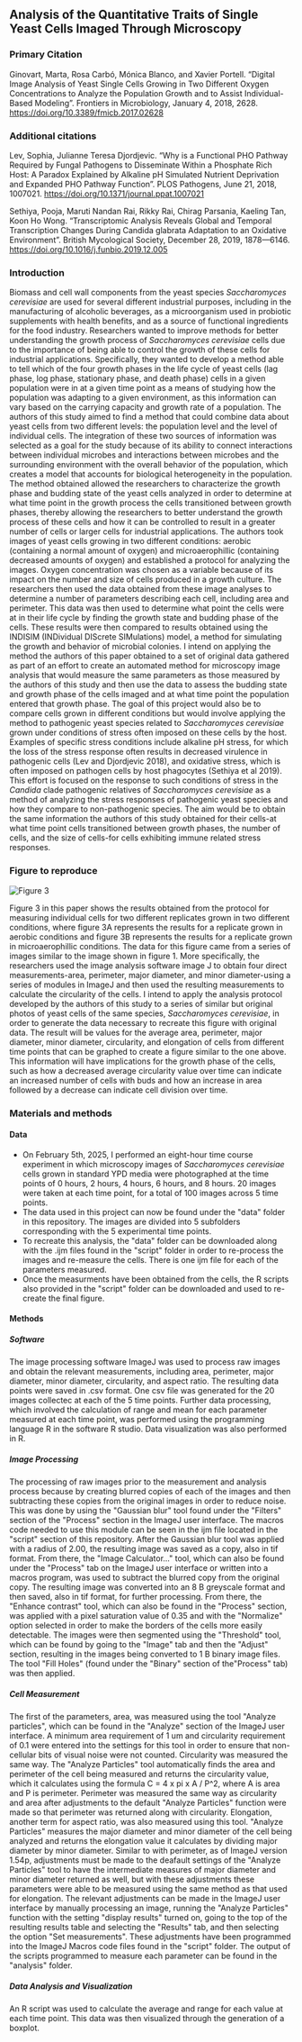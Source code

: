 ## Analysis of the Quantitative Traits of Single Yeast Cells Imaged Through Microscopy 

### Primary Citation 

Ginovart, Marta, Rosa Carbó, Mónica Blanco, and Xavier Portell. “Digital Image Analysis of Yeast Single Cells Growing in Two Different Oxygen Concentrations to Analyze the Population Growth and to Assist Individual- Based Modeling”. Frontiers in Microbiology, January 4, 2018, 2628. https://doi.org/10.3389/fmicb.2017.02628 

### Additional citations

Lev, Sophia, Julianne Teresa Djordjevic. “Why is a Functional PHO Pathway Required by Fungal Pathogens to Disseminate Within a Phosphate Rich Host: A Paradox Explained by Alkaline pH Simulated Nutrient Deprivation and Expanded PHO Pathway Function”. PLOS Pathogens, June 21, 2018, 1007021. https://doi.org/10.1371/journal.ppat.1007021 

Sethiya, Pooja, Maruti Nandan Rai, Rikky Rai, Chirag Parsania, Kaeling Tan, Koon Ho Wong. “Transcriptomic Analysis Reveals Global and Temporal Transcription Changes During Candida glabrata Adaptation to an Oxidative Environment”. British Mycological Society, December 28, 2019, 1878—6146. https://doi.org/10.1016/j.funbio.2019.12.005 

### Introduction

Biomass and cell wall components from the yeast species *Saccharomyces cerevisiae* are used for several different industrial purposes, including in the manufacturing of alcoholic beverages, as a microorganism used in probiotic supplements with health benefits, and as a source of functional ingredients for the food industry. Researchers wanted to improve methods for better understanding the growth process of *Saccharomyces cerevisiae* cells due to the importance of being able to control the growth of these cells for industrial applications. Specifically, they wanted to develop a method able to tell which of the four growth phases in the life cycle of yeast cells (lag phase, log phase, stationary phase, and death phase) cells in a given population were in at a given time point as a means of studying how the population was adapting to a given environment, as this information can vary based on the carrying capacity and growth rate of a population. The authors of this study aimed to find a method that could combine data about yeast cells from two different levels: the population level and the level of individual cells. The integration of these two sources of information was selected as a goal for the study because of its ability to connect interactions between individual microbes and interactions between microbes and the surrounding environment with the overall behavior of the population, which creates a model that accounts for biological heterogeneity in the population. The method obtained allowed the researchers to characterize the growth phase and budding state of the yeast cells analyzed in order to determine at what time point in the growth process the cells transitioned between growth phases, thereby allowing the researchers to better understand the growth process of these cells and how it can be controlled to result in a greater number of cells or larger cells for industrial applications. The authors took images of yeast cells growing in two different conditions: aerobic (containing a normal amount of oxygen) and microaerophillic (containing decreased amounts of oxygen) and established a protocol for analyzing the images. Oxygen concentration was chosen as a variable because of its impact on the number and size of cells produced in a growth culture. The researchers then used the data obtained from these image analyses to determine a number of parameters describing each cell, including area and perimeter. This data was then used to determine what point the cells were at in their life cycle by finding the growth state and budding phase of the cells. These results were then compared to results obtained using the INDISIM (INDividual DIScrete SIMulations) model, a method for simulating the growth and behavior of microbial colonies. I intend on applying the method the authors of this paper obtained to a set of original data gathered as part of an effort to create an automated method for microscopy image analysis that would measure the same parameters as those measured by the authors of this study and then use the data to assess the budding state and growth phase of the cells imaged and at what time point the population entered that growth phase. The goal of this project would also be to compare cells grown in different conditions but would involve applying the method to pathogenic yeast species related to *Saccharomyces cerevisiae* grown under conditions of stress often imposed on these cells by the host. Examples of specific stress conditions include alkaline pH stress, for which the loss of the stress response often results in decreased virulence in pathogenic cells (Lev and Djordjevic 2018), and oxidative stress, which is often imposed on pathogen cells by host phagocytes (Sethiya et al 2019). This effort is focused on the response to such conditions of stress in the *Candida* clade pathogenic relatives of *Saccharomyces cerevisiae* as a method of analyzing the stress responses of pathogenic yeast species and how they compare to non-pathogenic species. The aim would be to obtain the same information the authors of this study obtained for their cells-at what time point cells transitioned between growth phases, the number of cells, and the size of cells-for cells exhibiting immune related stress responses.

### Figure to reproduce

![Figure 3](https://www.frontiersin.org/files/Articles/290155/fmicb-08-02628-HTML/image_m/fmicb-08-02628-g003.jpg)  

Figure 3 in this paper shows the results obtained from the protocol for measuring individual cells for two different replicates grown in two different conditions, where figure 3A represents the results for a replicate grown in aerobic conditions and figure 3B represents the results for a replicate grown in microaerophillic conditions. The data for this figure came from a series of images similar to the image shown in figure 1. More specifically, the researchers used the image analysis software image J to obtain four direct measurements-area, perimeter, major diameter, and minor diameter-using a series of modules in ImageJ and then used the resulting measurements to calculate the circularity of the cells. I intend to apply the analysis protocol developed by the authors of this study to a series of similar but original photos of yeast cells of the same species, *Saccharomyces cerevisiae*, in order to generate the data necessary to recreate this figure with original data. The result will be values for the average area, perimeter, major diameter, minor diameter, circularity, and elongation of cells from different time points that can be graphed to create a figure similar to the one above. This information will have implications for the growth phase of the cells, such as how a decreased average circularity value over time can indicate an increased number of cells with buds and how an increase in area followed by a decrease can indicate cell division over time.  

### Materials and methods

#### Data
- On February 5th, 2025, I performed an eight-hour time course experiment in which microscopy images of *Saccharomyces cerevisiae* cells grown in standard YPD media were photographed at the time points of 0 hours, 2 hours, 4 hours, 6 hours, and 8 hours. 20 images were taken at each time point, for a total of 100 images across 5 time points. 
- The data used in this project can now be found under the "data" folder in this repository. The images are divided into 5 subfolders corresponding with the 5 experimental time points. 
- To recreate this analysis, the "data" folder can be downloaded along with the .ijm files found in the "script" folder in order to re-process the images and re-measure the cells. There is one ijm file for each of the parameters measured. 
- Once the measurments have been obtained from the cells, the R scripts also provided in the "script" folder can be downloaded and used to re-create the final figure. 

#### Methods

##### Software
The image processing software ImageJ was used to process raw images and obtain the relevant measurements, including area, perimeter, major diameter, minor diameter, circularity, and aspect ratio. The resulting data points were saved in .csv format. One csv file was generated for the 20 images collectec at each of the 5 time points. Further data processing, which involved the calculation of range and mean for each parameter measured at each time point, was performed using the programming language R in the software R studio. Data visualization was also performed in R. 

##### Image Processing 
The processing of raw images prior to the measurement and analysis process because by creating blurred copies of each of the images and then subtracting these copies from the original images in order to reduce noise. This was done by using the "Gaussian blur" tool found under the "Filters" section of the "Process" section in the ImageJ user interface. The macros code needed to use this module can be seen in the ijm file located in the "script" section of this repository. After the Gaussian blur tool was applied with a radius of 2.00, the resulting image was saved as a copy, also in tif format. From there, the "Image Calculator..." tool, which can also be found under the "Process" tab on the ImageJ user interface or written into a macros program, was used to subtract the blurred copy from the original copy. The resulting image was converted into an 8 B greyscale format and then saved, also in tif format, for further processing. From there, the "Enhance contrast" tool, which can also be found in the "Process" section, was applied with a pixel saturation value of 0.35 and with the "Normalize" option selected in order to make the borders of the cells more easily detectable. The images were then segmented using the "Threshold" tool, which can be found by going to the "Image" tab and then the "Adjust" section, resulting in the images being converted to 1 B binary image files. The tool "Fill Holes" (found under the "Binary" section of the"Process" tab) was then applied. 

##### Cell Measurement
The first of the parameters, area, was measured using the tool "Analyze particles", which can be found in the "Analyze" section of the ImageJ user interface. A minimum area requirement of 1 um and circularity requirement of 0.1 were entered into the settings for this tool in order to ensure that non-cellular bits of visual noise were not counted. Circularity was measured the same way. The "Analyze Particles" tool automatically finds the area and perimeter of the cell being measured and returns the circularity value, which it calculates using the formula C = 4 x pi x A / P^2, where A is area and P is perimeter. Perimeter was measured the same way as circularity and area after adjustments to the default "Analyze Particles" function were made so that perimeter was returned along with circularity. Elongation, another term for aspect ratio, was also measured using this tool. "Analyze Particles" measures the major diameter and minor diameter of the cell being analyzed and returns the elongation value it calculates by dividing major diameter by minor diameter. Similar to with perimeter, as of ImageJ version 1.54p, adjustments must be made to the deafault settings of the "Analyze Particles" tool to have the intermediate measures of major diameter and minor diameter returned as well, but with these adjustments these parameters were able to be measured using the same method as that used for elongation. The relevant adjustments can be made in the ImageJ user interface by manually processing an image, running the "Analyze Particles" function with the setting "display results" turned on, going to the top of the resulting results table and selecting the "Results" tab, and then selecting the option "Set measurements". These adjustments have been programmed into the ImageJ Macros code files found in the "script" folder. The output of the scripts programmed to measure each parameter can be found in the "analysis" folder. 

##### Data Analysis and Visualization
An R script was used to calculate the average and range for each value at each time point. This data was then visualized through the generation of a boxplot. 



 
